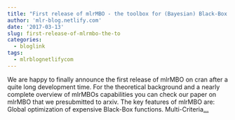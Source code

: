 ```yaml
---
title: "First release of mlrMBO - the toolbox for (Bayesian) Black-Box Optimization"
author: 'mlr-blog.netlify.com'
date: '2017-03-13'
slug: first-release-of-mlrmbo-the-to
categories:
  - bloglink
tags:
  - mlrblognetlifycom
---
```


We are happy to finally announce the first release of mlrMBO on cran after a quite long development time. For the theoretical background and a nearly complete overview of mlrMBOs capabilities you can check our paper on mlrMBO that we presubmitted to arxiv. The key features of mlrMBO are: Global optimization of expensive Black-Box functions. Multi-Criteria[... <i class="fas fa-external-link-alt"></i>](https://mlr-blog.netlify.com/post/2017-03-13-first_release_of_mlrmbo_the_toolbox_for_bayesian_black_box_optimization/)

